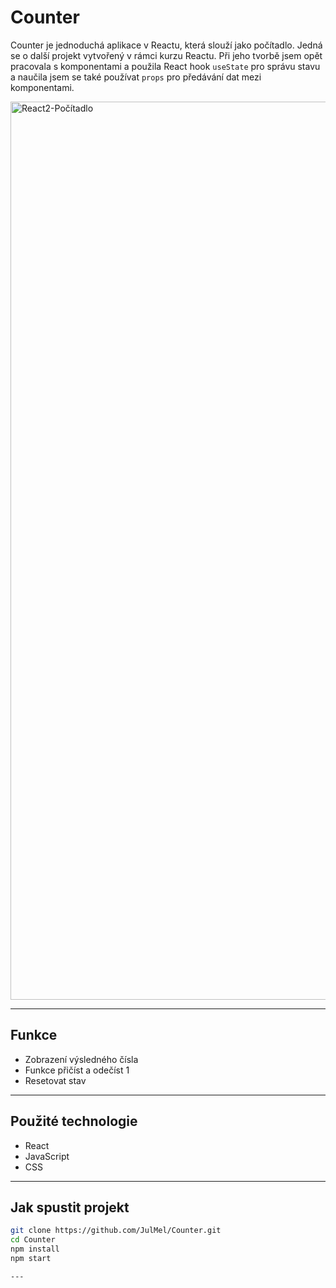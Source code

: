 # Counter

Counter je jednoduchá aplikace v Reactu, která slouží jako počítadlo. Jedná se o další projekt vytvořený v rámci kurzu Reactu.
Při jeho tvorbě jsem opět pracovala s komponentami a použila React hook `useState` pro správu stavu a naučila jsem se také používat `props` pro předávání dat mezi komponentami.

<img width="1437" alt="React2-Počítadlo" src="https://github.com/user-attachments/assets/2ed630d1-45b5-4d65-89a8-1447eafd74f6" />

---

## Funkce
- Zobrazení výsledného čísla
- Funkce přičíst a odečíst 1
- Resetovat stav

---

## Použité technologie
- React
- JavaScript
- CSS

---

## Jak spustit projekt

```bash
git clone https://github.com/JulMel/Counter.git
cd Counter
npm install
npm start

---
